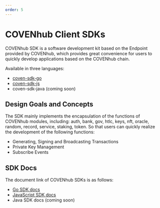 ```yaml
---
order: 5
---
```


# COVENhub Client SDKs

COVENhub SDK is a software development kit based on the Endpoint provided by COVENhub, which provides great convenience for users to quickly develop applications based on the COVENhub chain.

Available in three languages:

- [coven-sdk-go](https://github.com/mage-war/coven-sdk-go)
- [coven-sdk-js](https://github.com/mage-war/coven-sdk-js)
- coven-sdk-java (coming soon)

## Design Goals and Concepts

The SDK mainly implements the encapsulation of the functions of COVENhub modules, including: auth, bank, gov, htlc, keys, nft, oracle, random, record, service, staking, token. So that users can quickly realize the development of the following functions:

- Generating, Signing and Broadcasting Transactions
- Private Key Management
- Subscribe Events

## SDK Docs

The document link of COVENhub SDKs is as follows:

- [Go SDK docs](https://github.com/mage-war/coven-sdk-go/blob/master/README.md)
- [JavaScript SDK docs](https://github.com/mage-war/coven-sdk-js/blob/master/README.md)
- Java SDK docs (coming soon)
